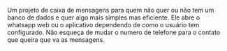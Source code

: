 Um projeto de caixa de mensagens para quem não quer ou não tem um banco de dados
e quer algo mais simples mas eficiente.
Ele abre o whatsapp web ou o aplicativo dependendo de como o usuário tem configurado.
Não esqueça de mudar o numero de telefone para o contato que queira que va as mensagens.
